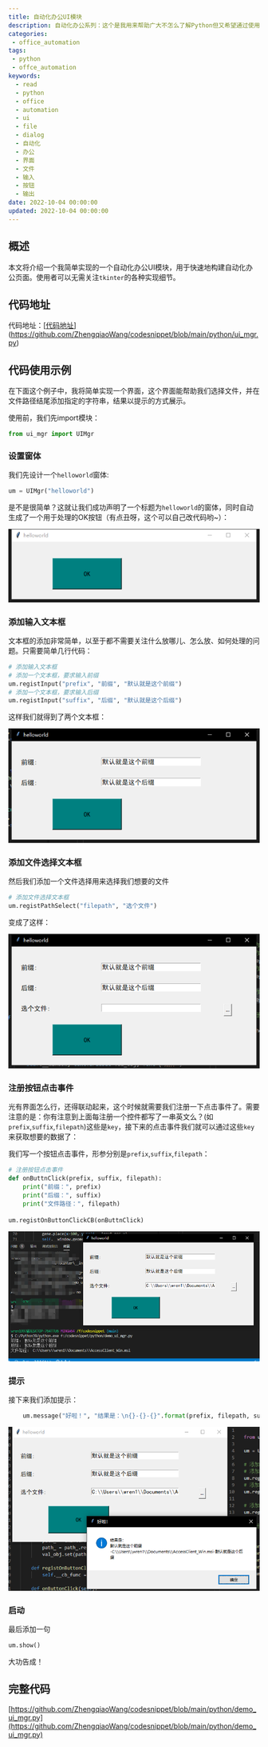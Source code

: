 ```yaml
---
title: 自动化办公UI模块
description: 自动化办公系列：这个是我用来帮助广大不怎么了解Python但又希望通过使用Python实现自动化办公的系列。这个模块能帮助用户快速地处理构建界面，可以满足基本的输入、文件选择和提示。根据下面的教程提示，可以帮助你快速的实现一些简单的处理小工具，而不需要吭哧吭哧地在命令行上敲来敲去。
categories:
 - office_automation
tags:
 - python
 - offce_automation
keywords:
  - read
  - python
  - office
  - automation
  - ui
  - file
  - dialog
  - 自动化
  - 办公
  - 界面
  - 文件
  - 输入
  - 按钮
  - 输出
date: 2022-10-04 00:00:00
updated: 2022-10-04 00:00:00
---
```


## 概述

本文将介绍一个我简单实现的一个自动化办公UI模块，用于快速地构建自动化办公页面。使用者可以无需关注`tkinter`的各种实现细节。

## 代码地址

代码地址：[[代码地址](https://github.com/ZhengqiaoWang/codesnippet/blob/main/python/ui_mgr.py)](https://github.com/ZhengqiaoWang/codesnippet/blob/main/python/ui_mgr.py)

## 代码使用示例

在下面这个例子中，我将简单实现一个界面，这个界面能帮助我们选择文件，并在文件路径结尾添加指定的字符串，结果以提示的方式展示。

使用前，我们先import模块：

```python
from ui_mgr import UIMgr
```

### 设置窗体

我们先设计一个`helloworld`窗体:

```python
um = UIMgr("helloworld")
```

是不是很简单？这就让我们成功声明了一个标题为`helloworld`的窗体，同时自动生成了一个用于处理的OK按钮（有点丑呀，这个可以自己改代码哟~）：

![](https://raw.githubusercontent.com/ZhengqiaoWang/blog_resources_1/main/202210041138929.png)

### 添加输入文本框

文本框的添加非常简单，以至于都不需要关注什么放哪儿、怎么放、如何处理的问题。只需要简单几行代码：

```python
# 添加输入文本框
# 添加一个文本框，要求输入前缀
um.registInput("prefix", "前缀", "默认就是这个前缀")
# 添加一个文本框，要求输入后缀
um.registInput("suffix", "后缀", "默认就是这个后缀")
```

这样我们就得到了两个文本框：

![](https://raw.githubusercontent.com/ZhengqiaoWang/blog_resources_1/main/202210041142201.png)

### 添加文件选择文本框

然后我们添加一个文件选择用来选择我们想要的文件

```python
# 添加文件选择文本框
um.registPathSelect("filepath", "选个文件")
```

变成了这样：

![](https://raw.githubusercontent.com/ZhengqiaoWang/blog_resources_1/main/202210041143877.png)

### 注册按钮点击事件

光有界面怎么行，还得联动起来，这个时候就需要我们注册一下点击事件了。需要注意的是：你有注意到上面每注册一个控件都写了一串英文么？(如`prefix`,`suffix`,`filepath`)这些是`key`，接下来的点击事件我们就可以通过这些`key`来获取想要的数据了：

我们写一个按钮点击事件，形参分别是`prefix`,`suffix`,`filepath`：

```python
# 注册按钮点击事件
def onButtnClick(prefix, suffix, filepath):
    print("前缀：", prefix)
    print("后缀：", suffix)
    print("文件路径：", filepath)

um.registOnButtonClickCB(onButtnClick)
```

![](https://raw.githubusercontent.com/ZhengqiaoWang/blog_resources_1/main/202210041148094.png)

### 提示

接下来我们添加提示：

```python
    um.message("好啦！", "结果是：\n{}-{}-{}".format(prefix, filepath, suffix))
```

![](https://raw.githubusercontent.com/ZhengqiaoWang/blog_resources_1/main/202210041155958.png)

### 启动

最后添加一句

```python
um.show()
```

大功告成！

## 完整代码

[https://github.com/ZhengqiaoWang/codesnippet/blob/main/python/demo_ui_mgr.py](https://github.com/ZhengqiaoWang/codesnippet/blob/main/python/demo_ui_mgr.py)